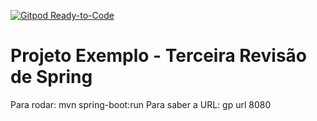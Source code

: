 [![Gitpod Ready-to-Code](https://img.shields.io/badge/Gitpod-Ready--to--Code-blue?logo=gitpod)](https://gitpod.io/#https://github.com/mineda/spring-exemplo-3) 

# Projeto Exemplo - Terceira Revisão de Spring
Para rodar: mvn spring-boot:run
Para saber a URL: gp url 8080
